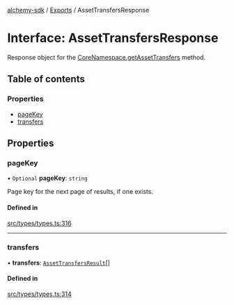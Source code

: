 [alchemy-sdk](../README.md) / [Exports](../modules.md) / AssetTransfersResponse

# Interface: AssetTransfersResponse

Response object for the [CoreNamespace.getAssetTransfers](../classes/CoreNamespace.md#getassettransfers) method.

## Table of contents

### Properties

- [pageKey](AssetTransfersResponse.md#pagekey)
- [transfers](AssetTransfersResponse.md#transfers)

## Properties

### pageKey

• `Optional` **pageKey**: `string`

Page key for the next page of results, if one exists.

#### Defined in

[src/types/types.ts:316](https://github.com/alchemyplatform/alchemy-sdk-js/blob/c3fdebb/src/types/types.ts#L316)

___

### transfers

• **transfers**: [`AssetTransfersResult`](AssetTransfersResult.md)[]

#### Defined in

[src/types/types.ts:314](https://github.com/alchemyplatform/alchemy-sdk-js/blob/c3fdebb/src/types/types.ts#L314)
